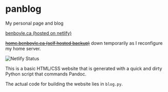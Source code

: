 # panblog
My personal page and blog

[benboyle.ca (hosted on netlify)](https://benboyle.ca)

~~[home.benboyle.ca (self hosted backup)](https://home.benboyle.ca)~~ down temporarily as I reconfigure my home server.

![Netlify Status](https://api.netlify.com/api/v1/badges/66f371fe-4657-4cc4-becc-067e9db681e5/deploy-status)

This is a basic HTML/CSS website that is generated with a quick and dirty Python script that commands Pandoc.

The actual code for building the website lies in `blog.py`.
